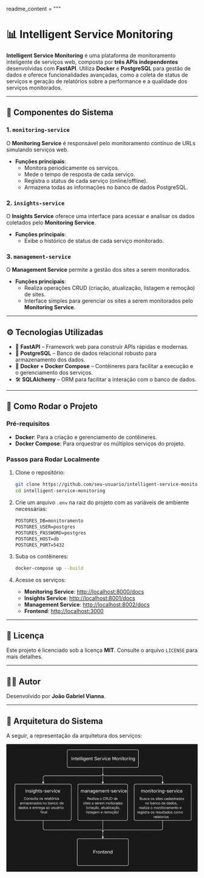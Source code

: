 readme_content = """
# 📊 Intelligent Service Monitoring

**Intelligent Service Monitoring** é uma plataforma de monitoramento inteligente de serviços web, composta por **três APIs independentes** desenvolvidas com **FastAPI**. Utiliza **Docker** e **PostgreSQL** para gestão de dados e oferece funcionalidades avançadas, como a coleta de status de serviços e geração de relatórios  sobre a performance e a qualidade dos serviços monitorados.

---

## 🧩 Componentes do Sistema

### 1. `monitoring-service`
O **Monitoring Service** é responsável pelo monitoramento contínuo de URLs simulando serviços web.
- **Funções principais**:
  - Monitora periodicamente os serviços.
  - Mede o tempo de resposta de cada serviço.
  - Registra o status de cada serviço (online/offline).
  - Armazena todas as informações no banco de dados PostgreSQL.

### 2. `insights-service`
O **Insights Service** oferece uma interface para acessar e analisar os dados coletados pelo **Monitoring Service**.
- **Funções principais**:
  - Exibe o histórico de status de cada serviço monitorado.

### 3. `management-service`
O **Management Service** permite a gestão dos sites a serem monitorados.
- **Funções principais**:
  - Realiza operações CRUD (criação, atualização, listagem e remoção) de sites.
  - Interface simples para gerenciar os sites a serem monitorados pelo **Monitoring Service**.

---

## ⚙️ Tecnologias Utilizadas

- 🚀 **FastAPI** – Framework web para construir APIs rápidas e modernas.
- 🐘 **PostgreSQL** – Banco de dados relacional robusto para armazenamento dos dados.
- 🐳 **Docker + Docker Compose** – Contêineres para facilitar a execução e o gerenciamento dos serviços.
- 🛠️ **SQLAlchemy** – ORM para facilitar a interação com o banco de dados.

---

## 🚀 Como Rodar o Projeto

### Pré-requisitos

- **Docker**: Para a criação e gerenciamento de contêineres.
- **Docker Compose**: Para orquestrar os múltiplos serviços do projeto.

### Passos para Rodar Localmente

1. Clone o repositório:

    ```bash
    git clone https://github.com/seu-usuario/intelligent-service-monitoring.git
    cd intelligent-service-monitoring
    ```

2. Crie um arquivo `.env` na raiz do projeto com as variáveis de ambiente necessárias:

    ```env
    POSTGRES_DB=monitoramento
    POSTGRES_USER=postgres
    POSTGRES_PASSWORD=postgres
    POSTGRES_HOST=db
    POSTGRES_PORT=5432
    ```

3. Suba os contêineres:

    ```bash
    docker-compose up --build
    ```

4. Acesse os serviços:

    - **Monitoring Service**: [http://localhost:8000/docs](http://localhost:8000/docs)
    - **Insights Service**: [http://localhost:8001/docs](http://localhost:8001/docs)
    - **Management Service**: [http://localhost:8002/docs](http://localhost:8002/docs)
    - **Frontend**: [http://localhost:3000](http://localhost:3000)

---

## 📄 Licença

Este projeto é licenciado sob a licença **MIT**. Consulte o arquivo `LICENSE` para mais detalhes.

---

## 👨‍💻 Autor

Desenvolvido por **João Gabriel Vianna**.

---

## 🧠 Arquitetura do Sistema

A seguir, a representação da arquitetura dos serviços:

![Texto alternativo](./assets/diagram.png)
